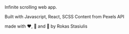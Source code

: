 Infinite scrolling web app.

Built with Javascript, React, SCSS
Content from Pexels API

made with ❤️, 🍵 and 🥵 by Rokas Stasiulis

